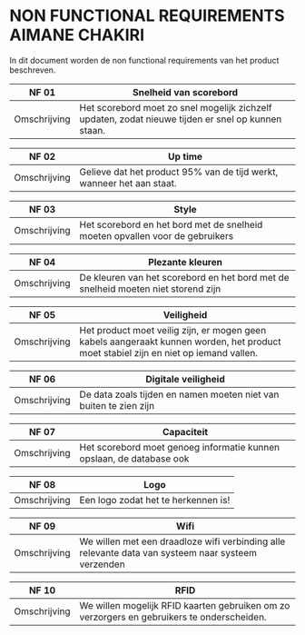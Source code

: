 # NON FUNCTIONAL REQUIREMENTS AIMANE CHAKIRI

In dit document worden de non functional requirements van het product beschreven.

NF 01 | Snelheid van scorebord
--- | ---
Omschrijving | Het scorebord moet zo snel mogelijk zichzelf updaten, zodat nieuwe tijden er snel op kunnen staan.

NF 02 | Up time
--- | ---
Omschrijving | Gelieve dat het product 95% van de tijd werkt, wanneer het aan staat.

NF 03 | Style
--- | ---
Omschrijving | Het scorebord en het bord met de snelheid moeten opvallen voor de gebruikers

NF 04 | Plezante kleuren
--- | ---
Omschrijving | De kleuren van het scorebord en het bord met de snelheid moeten niet storend zijn

NF 05 | Veiligheid
--- | ---
Omschrijving | Het product moet veilig zijn, er mogen geen kabels aangeraakt kunnen worden, het product moet stabiel zijn en niet op iemand vallen.

NF 06 | Digitale veiligheid
--- | ---
Omschrijving | De data zoals tijden en namen moeten niet van buiten te zien zijn

NF 07 | Capaciteit
--- | ---
Omschrijving | Het scorebord moet genoeg informatie kunnen opslaan, de database ook

NF 08 | Logo
--- | ---
Omschrijving | Een logo zodat het te herkennen is!

NF 09 | Wifi
--- | ---
Omschrijving | We willen met een draadloze wifi verbinding alle relevante data van systeem naar systeem verzenden

NF 10 | RFID
--- | ---
Omschrijving | We willen mogelijk RFID kaarten gebruiken om zo verzorgers en gebruikers te onderscheiden.